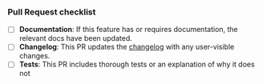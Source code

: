 

### Pull Request checklist
<!-- Before submitting the PR, please address each item -->
- [ ] **Documentation**: If this feature has or requires documentation, the relevant docs have been updated.
- [ ] **Changelog**: This PR updates the [changelog](CHANGELOG.md) with any user-visible changes.
- [ ] **Tests**: This PR includes thorough tests or an explanation of why it does not
